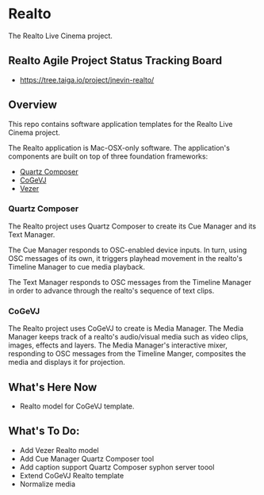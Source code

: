 # Realto
The Realto Live Cinema project.

## Realto Agile Project Status Tracking Board
- https://tree.taiga.io/project/jnevin-realto/

## Overview
This repo contains software application templates for the Realto Live Cinema project.

The Realto application is Mac-OSX-only software. The application's components are built on top of three foundation frameworks: 
- [Quartz Composer](https://developer.apple.com/library/mac/documentation/GraphicsImaging/Conceptual/QuartzComposerUserGuide/qc_intro/qc_intro.html)
- [CoGeVJ](http://imimot.com/cogevj/)
- [Vezer](http://imimot.com/vezer/)

### Quartz Composer
The Realto project uses Quartz Composer to create its Cue Manager and its Text Manager. 

The Cue Manager responds to OSC-enabled device inputs. In turn, using OSC messages of its own, it triggers playhead movement in the realto's Timeline Manager to cue media playback.

The Text Manager responds to OSC messages from the Timeline Manager in order to advance through the realto's sequence of text clips. 

### CoGeVJ
The Realto project uses CoGeVJ to create is Media Manager. The Media Manager keeps track of a realto's audio/visual media such as video clips, images, effects and layers. The Media Manager's interactive mixer, responding to OSC messages from the Timeline Manger, composites the media and displays it for projection. 

## What's Here Now
- Realto model for CoGeVJ template.

## What's To Do:
- Add Vezer Realto model
- Add Cue Manager Quartz Composer tool 
- Add caption support Quartz Composer syphon server toool
- Extend CoGeVJ Realto template
- Normalize media
